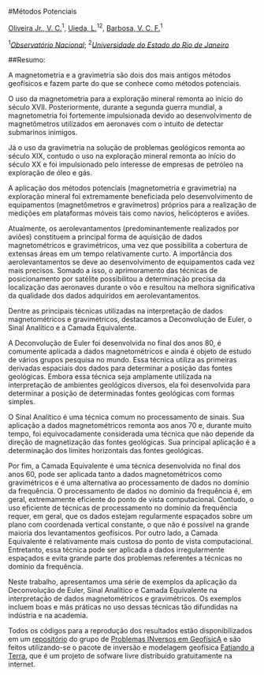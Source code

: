 #Métodos Potenciais


[Oliveira Jr., V. C.](http://fatiando.org/people/oliveira-jr/)<sup>1</sup>, 
[Uieda, L.](http://www.leouieda.com/)<sup>12</sup>, 
[Barbosa, V. C. F.](http://lattes.cnpq.br/0391036221142471)<sup>1</sup>

<sup>1</sup>[*Observatório Nacional*](http://www.on.br/); <sup>2</sup>[*Universidade do Estado do Rio de Janeiro*](http://www.uerj.br/)

##Resumo:

A magnetometria e a gravimetria são dois dos mais antigos métodos geofísicos 
e fazem parte do que se conhece como métodos potenciais. 

O uso da magnetometria para a exploração mineral remonta ao início do século 
XVII. Posteriormente, durante a segunda guerra mundial, a magnetometria foi 
fortemente impulsionada devido ao desenvolvimento de magnetômetros utilizados 
em aeronaves com o intuito de detectar submarinos inimigos.

Já o uso da gravimetria na solução de problemas geológicos remonta ao século 
XIX, contudo o uso na exploração mineral remonta ao início do século XX e foi 
impulsionado pelo interesse de empresas de petróleo na exploração de óleo e 
gás.

A aplicação dos métodos potenciais (magnetometria e gravimetria) na exploração 
mineral foi extremamente beneficiada pelo desenvolvimento de equipamentos 
(magnetômetros e gravímetros) próprios para a realização de medições em 
plataformas móveis tais como navios, helicópteros e aviões. 

Atualmente, os aerolevantamentos (predominantemente realizados por aviões) 
constituem a principal forma de aquisição de dados magnetométricos e 
gravimétricos, uma vez que possibilita a cobertura de extensas áreas em um 
tempo relativamente curto. A importância dos aerolevantamentos se deve ao 
desenvolvimento de equipamentos cada vez mais precisos. Somado a isso, o 
aprimoramento das técnicas de posicionamento por satélite possibilitou a 
determinação precisa da localização das aeronaves durante o vôo e resultou 
na melhora significativa da qualidade dos dados adquiridos em 
aerolevantamentos.

Dentre as principais técnicas utilizadas na interpretação de dados 
magnetométricos e gravimétricos, destacamos a Deconvolução de Euler, o Sinal 
Analítico e a Camada Equivalente.

A Deconvolução de Euler foi desenvolvida no final dos anos 80, é comumente 
aplicada a dados magnetométricos e ainda é objeto de estudo de vários grupos 
pesquisa no mundo. Essa técnica utiliza as primeiras derivadas espaciais dos 
dados para determinar a posição das fontes geológicas. Embora essa técnica 
seja amplamente utilizada na interpretação de ambientes geológicos diversos, 
ela foi desenvolvida para determinar a posição de determinadas fontes 
geológicas com formas simples. 

O Sinal Analítico é uma técnica comum no processamento de sinais. Sua 
aplicação a dados magnetométricos remonta aos anos 70 e, durante muito tempo, 
foi equivocadamente considerada uma técnica que não depende da direção de 
magnetização das fontes geológicas. Sua principal aplicação é a determinação 
dos limites horizontais das fontes geológicas. 

Por fim, a Camada Equivalente é uma técnica desenvolvida no final dos anos 60, 
pode ser aplicada tanto a dados magnetométricos como gravimétricos e é uma 
alternativa ao processamento de dados no domínio da frequência. O 
processamento de dados no domínio da frequência é, em geral, extremamente 
eficiente do ponto de vista computacional. Contudo, o uso eficiente de 
técnicas de processamento no domínio da frequência requer, em geral, que os 
dados estejam regularmente espaçados sobre um plano com coordenada vertical 
constante, o que não é possível na grande maioria dos levantamentos 
geofísicos. Por outro lado, a Camada Equivalente é relativamente mais custosa 
do ponto de vista computacional. Entretanto, essa técnica pode ser aplicada a 
dados irregularmente espaçados e evita grande parte dos problemas referentes 
a técnicas no domínio da frequência.

Neste trabalho, apresentamos uma série de exemplos da aplicação da 
Deconvolução de Euler, Sinal Analítico e Camada Equivalente na interpretação 
de dados magnetométricos e gravimétricos. Os exemplos incluem boas e 
más práticas no uso dessas técnicas tão difundidas na indústria e na 
academia.

Todos os códigos para a reprodução dos resultados estão disponibilizados 
em um [repositório](https://github.com/pinga-lab/CBG-2014.git) do grupo de 
[Problemas INversos em GeofísicA](https://github.com/pinga-lab)
e são feitos utilizando-se o pacote de inversão e modelagem geofísica 
[Fatiando a Terra](http://fatiando.org/), que é um projeto de sofware livre 
distribuído gratuitamente na internet. 
